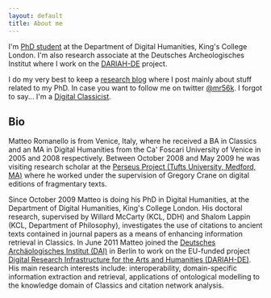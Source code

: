 ```yaml
---
layout: default
title: About me
---
```

I'm [PhD student](http://www.kcl.ac.uk/artshums/depts/ddh/people/students/romanello/) at the Department of Digital Humanities, King's College London.
I'm also research associate at the Deutsches Archeologisches Institut where I work on the [DARIAH-DE](http://de.dariah.eu/) project.

I do my very best to keep a [research blog](http://c4tc.wordpress.com/) where I post mainly about stuff related to my PhD.
In case you want to follow me on twitter [@mr56k](http://twitter.com/#!/mr56k).
I forgot to say... I'm a [Digital Classicist](http://wiki.digitalclassicist.org/User:MatteoRomanello).

## Bio ##

Matteo Romanello is from Venice, Italy, where he received a BA in Classics and an MA in Digital Humanities from the Ca' Foscari University of Venice in 2005 and 2008 respectively. 
Between October 2008 and May 2009 he was visiting research scholar at the [Perseus Project (Tufts University, Medford, MA)](www.perseus.tufts.edu) where he worked under the supervision of Gregory Crane on 
digital editions of fragmentary texts. 

Since October 2009 Matteo is doing his PhD in Digital Humanities, at the Department of Digital Humanities, King's College London. 
His doctoral research, supervised by Willard McCarty (KCL, DDH) and Shalom Lappin (KCL, Department of Philosophy), investigates the use of citations to ancient texts contained in 
journal papers as a means of enhancing information retrieval in Classics.
In June 2011 Matteo joined the [Deutsches Archäologisches Institut (DAI)](http://www.dainst.org/en/) in Berlin to work on the EU-funded project 
[Digital Research Infrastructure for the Arts and Humanities (DARIAH-DE)](http://www.dariah.eu/). 
His main research interests include: interoperability, domain-specific information extraction and retrieval, applications of ontological modelling to the knowledge domain of Classics and citation network analysis.